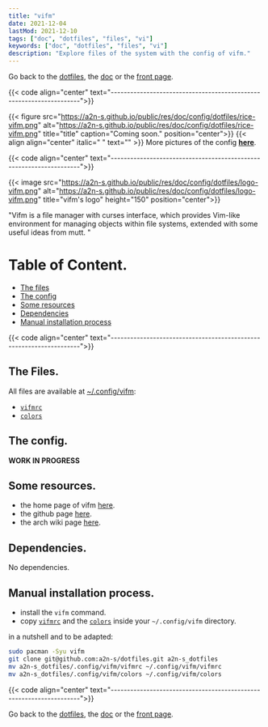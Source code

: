 ```yaml
---
title: "vifm"
date: 2021-12-04
lastMod: 2021-12-10
tags: ["doc", "dotfiles", "files", "vi"]
keywords: ["doc", "dotfiles", "files", "vi"]
description: "Explore files of the system with the config of vifm."
---
```

Go back to the [dotfiles](/public/doc/config/dotfiles), the [doc](/public/doc/config) or the [front page](/public).  

{{< code align="center"
         text="--------------------------------------------------------------------">}}

{{< figure src="https://a2n-s.github.io/public/res/doc/config/dotfiles/rice-vifm.png" 
           alt="https://a2n-s.github.io/public/res/doc/config/dotfiles/rice-vifm.png"
           title="title" caption="Coming soon." position="center">}}
{{< align align="center" 
           italic=" "
           text="" >}}
More pictures of the config [**here**](https://github.com/a2n-s/dotfiles#4-gallery-toc).

{{< code align="center"
         text="--------------------------------------------------------------------">}}

{{< image src="https://a2n-s.github.io/public/res/doc/config/dotfiles/logo-vifm.png" 
          alt="https://a2n-s.github.io/public/res/doc/config/dotfiles/logo-vifm.png"
          title="vifm's logo" height="150" position="center">}}

"Vifm is a file manager with curses interface, which provides Vim-like environment for managing objects within file systems, extended with some useful ideas from mutt. "

# Table of Content.
- [The files](#the-files)
- [The config](#the-config)
- [Some resources](#some-resources)
- [Dependencies](#dependencies)
- [Manual installation process](#manual-installation-process)

{{< code align="center"
         text="--------------------------------------------------------------------">}}

## The Files.
All files are available at [~/.config/vifm](https://github.com/a2n-s/dotfiles/blob/main/.config/vifm):
- [`vifmrc`]
- [`colors`]

## The config.
**WORK IN PROGRESS**

## Some resources.
- the home page of vifm [here](https://vifm.info/).
- the github page [here](https://github.com/vifm/vifm).
- the arch wiki page [here](https://wiki.archlinux.org/title/Vifm).

## Dependencies.
No dependencies.

## Manual installation process.
- install the `vifm` command.
- copy [`vifmrc`] and the [`colors`] inside your `~/.config/vifm` directory.

in a nutshell and to be adapted:
```bash
sudo pacman -Syu vifm
git clone git@github.com:a2n-s/dotfiles.git a2n-s_dotfiles
mv a2n-s_dotfiles/.config/vifm/vifmrc ~/.config/vifm/vifmrc
mv a2n-s_dotfiles/.config/vifm/colors ~/.config/vifm/colors
```

{{< code align="center"
         text="--------------------------------------------------------------------">}}

Go back to the [dotfiles](/public/doc/config/dotfiles), the [doc](/public/doc/config) or the [front page](/public).  

[`vifmrc`]: https://github.com/a2n-s/dotfiles/blob/main/.config/vifm/vifmrc
[`colors`]: https://github.com/a2n-s/dotfiles/blob/main/.config/vifm/colors
